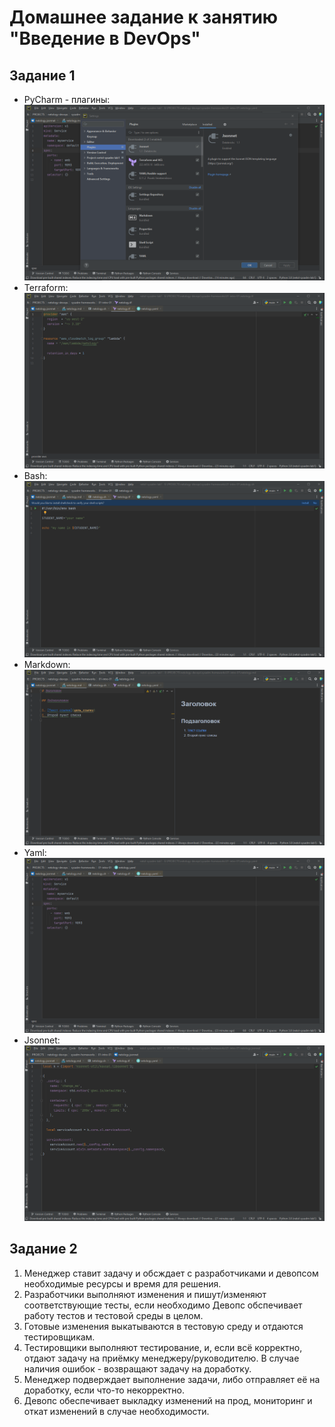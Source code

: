 # Домашнее задание к занятию "Введение в DevOps"
## Задание 1
- PyCharm - плагины: ![Plugins](img/Screenshot_1.png)
- Terraform: ![Terraform](img/Screenshot_2_tf.png)
- Bash: ![bahs](img/Screenshot_2_sh.png)
- Markdown: ![markdown](img/Screenshot_2_md.png)
- Yaml: ![Yaml](img/Screenshot_2_yml.png)
- Jsonnet: ![Jsonnet](img/Screenshot_2_jsonnet.png)


## Задание 2

1. Менеджер ставит задачу и обсждает с разработчиками и девопсом необходимые ресурсы и время для решения.
2. Разработчики выполняют изменения и пишут/изменяют соответствующие тесты, если необходимо
Девопс обспечивает работу тестов и тестовой среды в целом.
3. Готовые изменения выкатываются в тестовую среду и отдаются тестировщикам.
4. Тестировщики выполняют тестирование, и, если всё корректно, отдают задачу на приёмку менеджеру/руководителю. В случае наличия ошибок - возвращают задачу на доработку.
5. Менеджер подверждает выполнение задачи, либо отправляет её на доработку, если что-то некорректно. 
6. Девопс обеспечивает выкладку изменений на прод, мониторинг и откат изменений в случае необходимости.